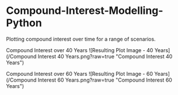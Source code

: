 # Compound-Interest-Modelling-Python
Plotting compound interest over time for a range of scenarios.

Compound Interest over 40 Years
![Resulting Plot Image - 40 Years](/Compound Interest 40 Years.png?raw=true "Compound Interest 40 Years")

Compound Interest over 60 Years
![Resulting Plot Image - 60 Years](/Compound Interest 60 Years.png?raw=true "Compound Interest 60 Years")
